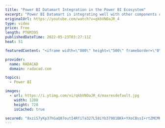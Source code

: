 ```yaml
---
title: "Power BI Datamart Integration in the Power BI Ecosystem"
excerpt: "Power BI Datamart is integrating well with other components of the Power BI ecosystem (such as workspaces, sharing, deployment pipelines, endorsements, sensitivity labels, etc). In this article and video, I'll explain how Power BI works with other features and services in Power BI implementation. Learn"
originalUrl: https://youtube.com/watch?v=qkbVNOaJR_4
type: video
price: Free
length: PT6M39S
publishedDateTime: 2022-05-23T03:27:11Z
heat: 51

featuredContent: "<iframe width=\"800\" height=\"500\" frameborder=\"0\" src=\"https://www.youtube.com/embed/qkbVNOaJR_4\" allow=\"accelerometer; autoplay; encrypted-media; gyroscope; picture-in-picture\" allowfullscreen></iframe>"

provider:
  name: RADACAD
  domain: radacad.com

topics:
  - Power BI

images:
  - url: https://i.ytimg.com/vi/qkbVNOaJR_4/maxresdefault.jpg
    width: 1280
    height: 720
    isCached: true

secured: "8xziS7yKp37hGaQ87outI4RfiTa327L58iYb37981BKk+YXoCBssI+rtZMCMK2lVrNn9GrAYBSx4oqOa3YrZajqYMF2gGc/OTTNQ40dChmhC9wGy4dMiSnFnBgIYHroAbTtUAOGDrgOo7t26NZcb2fZkzeF3NVj2LB8qHz3Pz01CnpGntrwMdp7g/bXYHl3uxYdNumy5kY7wpjOIlj5ilqXOU22qE1oPAxnDabwu5GXcs31aiRBLmJTYgHD5QOwxJ2TVud7Zx/KLh/j+k1wyh4TlX4y6M6OW/8kpQhBnRV/E+UsqP5k3crTctklvMlUT7V2k8S4fmPaLuDiGu8K1c1piX3DOuHiSyyYTvJZjmvqb5J1TF22VN8iP+aYNuuLeI/9jAPHZjDR2tCtNwxHT3O3iyp7D7NEnCPtGVsX7MtQ=;MPwDZrjdG2CK/Pbn/mgvow=="
---
```


